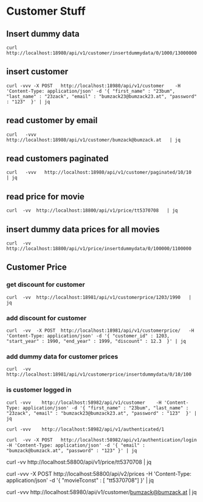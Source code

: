 # Customer Stuff

## Insert dummy data

```
curl http://localhost:18980/api/v1/customer/insertdummydata/0/1000/13000000            
``` 

## insert customer

``` 
curl -vvv -X POST   http://localhost:18980/api/v1/customer    -H 'Content-Type: application/json' -d '{ "first_name" : "23bum", "last_name" : "23zack", "email" : "bumzack23@bumzack23.at", "password" : "123"  }' | jq
``` 

## read customer by email

``` 
curl   -vvv   http://localhost:18980/api/v1/customer/bumzack@bumzack.at   | jq
``` 

## read customers paginated

``` 
curl   -vvv   http://localhost:18980/api/v1/customer/paginated/10/10   | jq
``` 

## read price for movie

``` 
curl  -vv  http://localhost:18800/api/v1/price/tt5370708   | jq
``` 

## insert dummy data prices for all movies

``` 
curl  -vv  http://localhost:18800/api/v1/price/insertdummydata/0/100000/1100000
``` 

## Customer Price

### get discount for customer

``` 
curl  -vv  http://localhost:18981/api/v1/customerprice/1203/1990   | jq
``` 

### add  discount for customer

``` 
curl  -vv  -X POST  http://localhost:18981/api/v1/customerprice/   -H 'Content-Type: application/json' -d '{ "customer_id" : 1203, "start_year" : 1990, "end_year" : 1999, "discount" : 12.3  }' | jq
``` 

### add  dummy data for customer prices

``` 
curl  -vv    http://localhost:18981/api/v1/customerprice/insertdummydata/0/10/100   
``` 




### is customer logged in

```
curl -vvv    http://localhost:58982/api/v1/customer    -H 'Content-Type: application/json' -d '{ "first_name" : "23bum", "last_name" : "23zack", "email" : "bumzack23@bumzack23.at", "password" : "123"  }' | jq

```
```
curl -vvv    http://localhost:58982/api/v1/authenticated/1
```

```
curl  -vv -X POST   http://localhost:58982/api/v1/authentication/login    -H 'Content-Type: application/json' -d '{ "email" : "bumzack@bumzack.at", "password" : "123" }' | jq
```




curl  -vv  http://localhost:58800/api/v1/price/tt5370708   | jq


curl -vvv -X POST   http://localhost:58800/api/v2/prices    -H 'Content-Type: application/json' -d '{ "movieTconst" : [ "tt5370708"] }' | jq


curl   -vvv   http://localhost:58980/api/v1/customer/bumzack@bumzack.at   | jq

